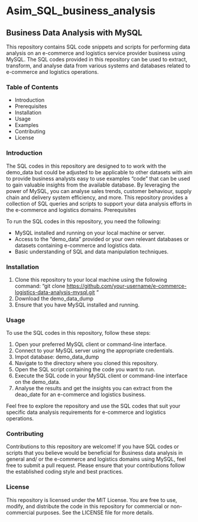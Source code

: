 # Asim_SQL_business_analysis
## Business Data Analysis with MySQL
This repository contains SQL code snippets and scripts for performing data analysis on an e-commerce and logistics service provider business using MySQL. The SQL codes provided in this repository can be used to extract, transform, and analyse data from various systems and databases related to e-commerce and logistics operations.
### Table of Contents
* Introduction
* Prerequisites
* Installation
* Usage
* Examples
* Contributing
* License
### Introduction
The SQL codes in this repository are designed to to work with the demo_data but could be adjusted to be applicable to other datasets with aim to provide business analysts easy to use examples “code” that can be used to gain valuable insights from the available database. By leveraging the power of MySQL, you can analyse sales trends, customer behaviour, supply chain and delivery system efficiency, and more. This repository provides a collection of SQL queries and scripts to support your data analysis efforts in the e-commerce and logistics domains.
Prerequisites

To run the SQL codes in this repository, you need the following:

* MySQL installed and running on your local machine or server.
* Access to the “demo_data” provided or your own relevant databases or datasets containing e-commerce and logistics data.
* Basic understanding of SQL and data manipulation techniques.

### Installation

1.	Clone this repository to your local machine using the following command:
“git clone https://github.com/your-username/e-commerce-logistics-data-analysis-mysql.git “
2.	Download the demo_data_dump
3.	Ensure that you have MySQL installed and running.

### Usage
To use the SQL codes in this repository, follow these steps:

1.	Open your preferred MySQL client or command-line interface.
2.	Connect to your MySQL server using the appropriate credentials.
3.	Impot database: demo_data_dump
4.	Navigate to the directory where you cloned this repository.
5.	Open the SQL script containing the code you want to run.
6.	Execute the SQL code in your MySQL client or command-line interface on the demo_data.
7.	Analyse the results and get the insights you can extract from the deao_date for an e-commerce and logistics business.

Feel free to explore the repository and use the SQL codes that suit your specific data analysis requirements for e-commerce and logistics operations.

### Contributing
Contributions to this repository are welcome! If you have SQL codes or scripts that you believe would be beneficial for Business data analysis in general and/ or the e-commerce and logistics domains using MySQL, feel free to submit a pull request. Please ensure that your contributions follow the established coding style and best practices.

### License
This repository is licensed under the MIT License. You are free to use, modify, and distribute the code in this repository for commercial or non-commercial purposes. See the LICENSE file for more details.
